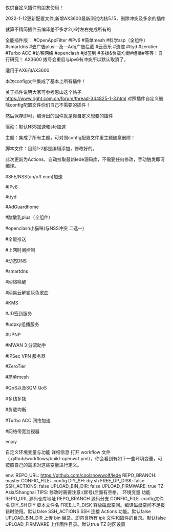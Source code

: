 仅供自定义插件的朋友使用！


2022-1-12更新配置文件,新增AX3600最新测试内核5.15，删除冲突及多余的插件

就算不精简插件云编译差不多才2小时左右完成所有的

全能插件版：
#OpenAppFilter
#IPv6
#简单mesh
#科学ssp（全组件）
#smartdns
#去广告plus—及—Adg广告拦截
#云音乐
#流控
#ttyd
#zerotier
#Turbo ACC
#访客网络
#openclash
#jd签到
#多拨&负载均衡#组播#等等！自行研究！
AX3600 拨号会重启与ipv6有冲突所以默认取消了。


适用于AX6和AX3600

本次config文件集成了基本上所有插件！

关于插件说明大家可参考恩山这个帖子 https://www.right.com.cn/forum/thread-344825-1-3.html 对照插件自定义删除config配置文件你们自己不需要的插件！

然后保存即可，编译出的固件就是你自定义想要的插件

驱动：默认NSS加速和sfe加速

主题：集成了所有主题，可对照config配置文件里主题随意删除！

脚本文件：目前1-2都是编辑添加，修改好的。

此次更新为Actions，自动拉取最新lede源码库，不需要任何修改，手动触发即可编译。

#SFE/NSS(on/off ecm)加速

#IPv6

#ttyd

#AdGuardhome

#酸酸乳plus（全组件）

#openclash小猫咪(与NSS冲突 二选一)

#全能推送

#上网时间控制

#动态DNS

#smartdns

#网络唤醒

#网易云解锁灰色歌曲

#KMS

#JD签到服务

#udpxy组播服务

#UPNP

#MWAN 3 分流助手

#IPSec VPN 服务器

#ZeroTier

#简单mesh

#QoS以及SQM QoS

#多线多拨

#负载均衡

#Turbo ACC 网络加速

#网络带宽监视器

enjoy

自定义环境变量与功能
详细信息
打开 work­flow 文件（.github/workflows/build-openwrt.yml），你会看到有如下一些环境变量，可按照自己的需求对这些变量进行定义。

env:
  REPO_URL: https://github.com/coolsnowwolf/lede
  REPO_BRANCH: master
  CONFIG_FILE: .config
  DIY_SH: diy.sh
  FREE_UP_DISK: false
  SSH_ACTIONS: false
  UPLOAD_BIN_DIR: false
  UPLOAD_FIRMWARE: true
  TZ: Asia/Shanghai
TIPS: 修改时需要注意:(冒号)后面有空格。
环境变量	功能
REPO_URL	源码仓库地址
REPO_BRANCH	源码分支
CONFIG_FILE	.config文件名
DIY_SH	DIY 脚本文件名
FREE_UP_DISK	释放磁盘空间。编译磁盘空间不足报错时使用。默认false
SSH_ACTIONS	SSH 连接 Actions 功能。默认false
UPLOAD_BIN_DIR	上传 bin 目录。即包含所有 ipk 文件和固件的目录。默认false
UPLOAD_FIRMWARE	上传固件目录。默认true
TZ	时区设置

